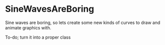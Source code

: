 # SineWavesAreBoring

Sine waves are boring, so lets create some new kinds of curves to draw and animate graphics with.

To-do; turn it into a proper class
